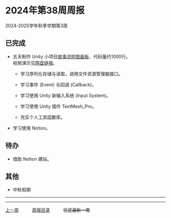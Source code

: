 # 2024年第38周周报

2024-2025学年秋季学期第3周

## 已完成

- 五天制作 Unity 小项目[故事流程图画板](https://github.com/Omnisch/visual-novel-flowchart)，代码量约1000行。  
  视频演示见[网盘链接](https://pan.baidu.com/s/1XWUV_a1LV-FALERUiGjD9A?pwd=kvw3)。

  - 学习序列化存储与读取，调用文件资源管理器接口。

  - 学习事件 (Event) 与回调 (Callback)。

  - 学习使用 Unity 新输入系统 (Input System)。

  - 学习使用 Unity 插件 TextMesh_Pro。

  - 充实个人工具函数库。

- 学习使用 Notion。

## 待办

- 借助 Notion 建站。

## 其他

- 中秋假期

---
---

[上一周](./202437.md)　　　[周报目录](./cjupau.md)　　　~~已是最新一周~~
